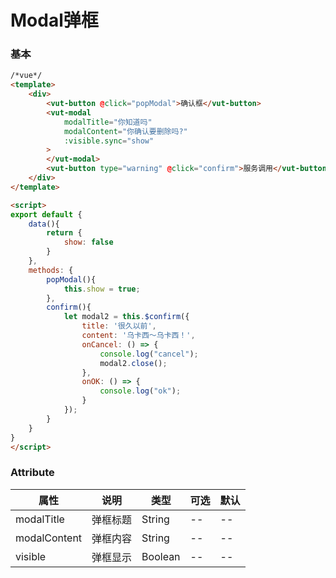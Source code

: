 # Modal弹框

### 基本
```html
/*vue*/
<template>
    <div>
        <vut-button @click="popModal">确认框</vut-button>
        <vut-modal
            modalTitle="你知道吗"
            modalContent="你确认要删除吗?"
            :visible.sync="show"
        >
        </vut-modal>
        <vut-button type="warning" @click="confirm">服务调用</vut-button>
    </div>
</template>

<script>
export default {
    data(){
        return {
            show: false
        }
    },
    methods: {
        popModal(){
            this.show = true;
        },
        confirm(){
            let modal2 = this.$confirm({
                title: '很久以前',
                content: '乌卡西～乌卡西！',
                onCancel: () => {
                    console.log("cancel");
                    modal2.close();
                },
                onOK: () => {
                    console.log("ok");
                }
            });
        }
    }
}
</script>
```

### Attribute

属性|说明|类型|可选|默认
---|-----|----|-----|-----
modalTitle| 弹框标题| String| --| --
modalContent| 弹框内容| String| --| --
visible| 弹框显示| Boolean| --| --